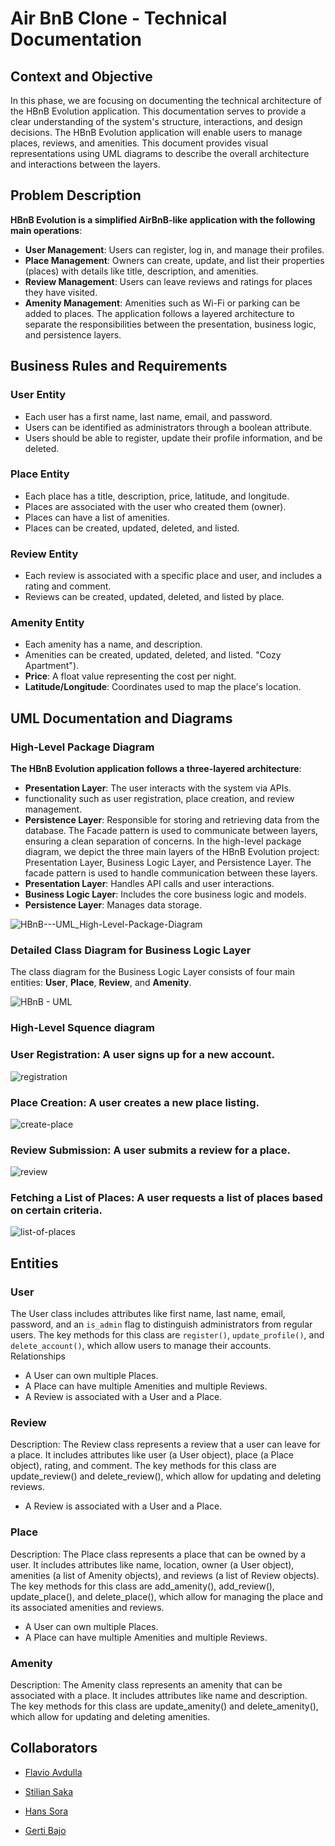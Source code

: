 
# Air BnB Clone - Technical Documentation

## Context and Objective
In this phase, we are focusing on documenting the technical architecture of the HBnB Evolution application. This documentation serves to provide a clear understanding of the system's structure, interactions, and design decisions. The HBnB Evolution application will enable users to manage places, reviews, and amenities. This document provides visual representations using UML diagrams to describe the overall architecture and interactions between the layers.
## Problem Description
**HBnB Evolution is a simplified AirBnB-like application with the following main operations**:
- **User Management**: Users can register, log in, and manage their profiles.
- **Place Management**: Owners can create, update, and list their properties (places) with details like title, description, and amenities.
- **Review Management**: Users can leave reviews and ratings for places they have visited.
- **Amenity Management**: Amenities such as Wi-Fi or parking can be added to places.
The application follows a layered architecture to separate the responsibilities between the presentation, business logic, and persistence layers.
## Business Rules and Requirements


### User Entity
- Each user has a first name, last name, email, and password.
- Users can be identified as administrators through a boolean attribute.
- Users should be able to register, update their profile information, and be deleted.

### Place Entity
- Each place has a title, description, price, latitude, and longitude.
- Places are associated with the user who created them (owner).
- Places can have a list of amenities.
- Places can be created, updated, deleted, and listed.

### Review Entity
- Each review is associated with a specific place and user, and includes a rating and comment.
- Reviews can be created, updated, deleted, and listed by place.

### Amenity Entity
- Each amenity has a name, and description.
- Amenities can be created, updated, deleted, and listed.
 "Cozy Apartment").
- **Price**: A float value representing the cost per night.
- **Latitude/Longitude**: Coordinates used to map the place's location.

## UML Documentation and Diagrams
### High-Level Package Diagram
**The HBnB Evolution application follows a three-layered architecture**:
- **Presentation Layer**: The user interacts with the system via APIs.
- functionality such as user registration, place creation, and review management.
- **Persistence Layer**: Responsible for storing and retrieving data from the database.
The Facade pattern is used to communicate between layers, ensuring a clean separation of concerns.
In the high-level package diagram, we depict the three main layers of the HBnB Evolution project: Presentation Layer, Business Logic Layer, and Persistence Layer. The facade pattern is used to handle communication between these layers.
- **Presentation Layer**: Handles API calls and user interactions.
- **Business Logic Layer**: Includes the core business logic and models.
- **Persistence Layer**: Manages data storage.

![HBnB---UML_High-Level-Package-Diagram](https://github.com/user-attachments/assets/e82d28b2-5a1a-4fac-a680-7c8fd855e944)

### Detailed Class Diagram for Business Logic Layer
The class diagram for the Business Logic Layer consists of four main entities:  **User**, **Place**, **Review**, and **Amenity**. 

![HBnB - UML](https://github.com/user-attachments/assets/6ee8375a-96d3-4c8b-ad09-f8757f4e08c7)

### High-Level Squence diagram

### **User Registration**: A user signs up for a new account.
![registration](https://github.com/user-attachments/assets/c3d4c558-ca05-4164-a359-8a7e157dd7e0)
### **Place Creation**: A user creates a new place listing.
![create-place](https://github.com/user-attachments/assets/32bbc365-340d-4720-89f6-c534b3184351)
### **Review Submission**: A user submits a review for a place.
![review](https://github.com/user-attachments/assets/f9e94e5f-f530-4b8b-98d9-d131a5c2b570)
### **Fetching a List of Places**: A user requests a list of places based on certain criteria.
![list-of-places](https://github.com/user-attachments/assets/d4b93437-7ce9-49a2-ac53-4b977db713dd)

## Entities
### User

The User class includes attributes like first name, last name, email, password, and an `is_admin` flag to distinguish administrators from regular users. The key methods for this class are `register()`, `update_profile()`, and `delete_account()`, which allow users to manage their accounts. 
Relationships
- A User can own multiple Places.
- A Place can have multiple Amenities and multiple Reviews.
- A Review is associated with a User and a Place.

### Review

Description: The Review class represents a review that a user can leave for a place. It includes attributes like user (a User object), place (a Place object), rating, and comment. The key methods for this class are update_review() and delete_review(), which allow for updating and deleting reviews.
- A Review is associated with a User and a Place.

### Place

Description: The Place class represents a place that can be owned by a user. It includes attributes like name, location, owner (a User object), amenities (a list of Amenity objects), and reviews (a list of Review objects). The key methods for this class are add_amenity(), add_review(), update_place(), and delete_place(), which allow for managing the place and its associated amenities and reviews.
- A User can own multiple Places.
- A Place can have multiple Amenities and multiple Reviews.

### Amenity

Description: The Amenity class represents an amenity that can be associated with a place. It includes attributes like name and description. The key methods for this class are update_amenity() and delete_amenity(), which allow for updating and deleting amenities.

## Collaborators
- [Flavio Avdulla](https://github.com/FlavioAvdulla)

- [Stilian Saka](https://github.com/StilianSaka)

- [Hans Sora](https://github.com/HansSora)

- [Gerti Bajo](https://github.com/Gerti23)
